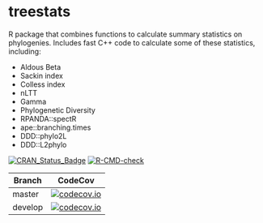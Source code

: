 # treestats

R package that combines functions to calculate summary statistics on phylogenies.
Includes fast C++ code to calculate some of these statistics, including:
  - Aldous Beta
  - Sackin index
  - Colless index
  - nLTT
  - Gamma
  - Phylogenetic Diversity
  - RPANDA::spectR
  - ape::branching.times
  - DDD::phylo2L
  - DDD::L2phylo
  
[![CRAN_Status_Badge](https://www.r-pkg.org/badges/version/treestats)](https://cran.r-project.org/package=treestats)
[![R-CMD-check](https://github.com/thijsjanzen/treestats/workflows/R-CMD-check/badge.svg)](https://github.com/thijsjanzen/treestats/actions)

Branch|CodeCov
---|---
master|[![codecov.io](https://codecov.io/gh/thijsjanzen/treestats/branch/master/graph/badge.svg)](https://codecov.io/gh/thijsjanzen/treestats)
develop|[![codecov.io](https://codecov.io/gh/thijsjanzen/treestats/branch/develop/graph/badge.svg)](https://codecov.io/gh/thijsjanzen/treestats)

